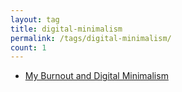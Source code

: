 ```yaml
---
layout: tag
title: digital-minimalism
permalink: /tags/digital-minimalism/
count: 1
---
```


- [My Burnout and Digital Minimalism](https://idzenga.dev/posts/my-burnout-and-digital-minimalism)

